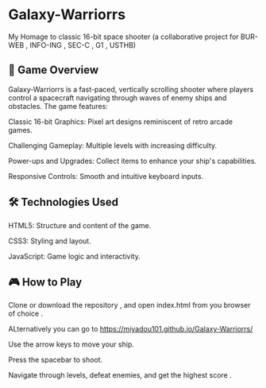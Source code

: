# Galaxy-Warriorrs
My Homage to classic 16-bit space shooter (a collaborative project for BUR-WEB , INFO-ING , SEC-C , G1 , USTHB)

## 🚀 Game Overview
Galaxy-Warriorrs is a fast-paced, vertically scrolling shooter where players control a spacecraft navigating through waves of enemy ships and obstacles. The game features:

Classic 16-bit Graphics: Pixel art designs reminiscent of retro arcade games.

Challenging Gameplay: Multiple levels with increasing difficulty.

Power-ups and Upgrades: Collect items to enhance your ship's capabilities.

Responsive Controls: Smooth and intuitive keyboard inputs.

## 🛠️ Technologies Used

HTML5: Structure and content of the game.

CSS3: Styling and layout.

JavaScript: Game logic and interactivity.

## 🎮 How to Play 
Clone or download the repository , and open index.html from you browser of choice .

ALternatively you can go to https://miyadou101.github.io/Galaxy-Warriorrs/ 

Use the arrow keys to move your ship.

Press the spacebar to shoot.

Navigate through levels, defeat enemies, and get the highest score
.
